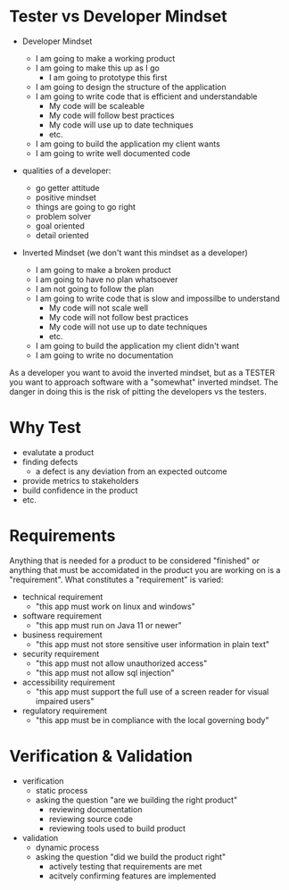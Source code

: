 # Tester vs Developer Mindset
- Developer Mindset
    - I am going to make a working product
    - I am going to make this up as I go
        - I am going to prototype this first
    - I am going to design the structure of the application
    - I am going to write code that is efficient and understandable
        - My code will be scaleable
        - My code will follow best practices
        - My code will use up to date techniques
        - etc.
    - I am going to build the application my client wants
    - I am going to write well documented code

- qualities of a developer:
    - go getter attitude
    - positive mindset
    - things are going to go right
    - problem solver
    - goal oriented
    - detail oriented

- Inverted Mindset (we don't want this mindset as a developer)
    - I am going to make a broken product
    - I am going to have no plan whatsoever
    - I am not going to follow the plan
    - I am going to write code that is slow and impossilbe to understand
        - My code will not scale well
        - My code will not follow best practices
        - My code will not use up to date techniques
        - etc.
    - I am going to build the application my client didn't want
    - I am going to write no documentation

As a developer you want to avoid the inverted mindset, but as a TESTER you want to approach software with a "somewhat" inverted mindset. The danger in doing this is the risk of pitting the developers vs the testers.

# Why Test
- evalutate a product
- finding defects
    - a defect is any deviation from an expected outcome
- provide metrics to stakeholders
- build confidence in the product
- etc.

# Requirements
Anything that is needed for a product to be considered "finished" or anything that must be accomidated in the product you are working on is a "requirement". What constitutes a "requirement" is varied:
- technical requirement
    - "this app must work on linux and windows"
- software requirement
    - "this app must run on Java 11 or newer"
- business requirement
    - "this app must not store sensitive user information in plain text"
- security requirement
    - "this app must not allow unauthorized access"
    - "this app must not allow sql injection"
- accessibility requirement
    - "this app must support the full use of a screen reader for visual impaired users"
- regulatory requirement
    - "this app must be in compliance with the local governing body"

# Verification & Validation
- verification
    - static process
    - asking the question "are we building the right product"
        - reviewing documentation
        - reviewing source code
        - reviewing tools used to build product
- validation
    - dynamic process
    - asking the question "did we build the product right"
        - actively testing that requirements are met
        - acitvely confirming features are implemented